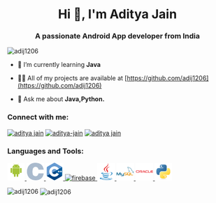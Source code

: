 <h1 align="center">Hi 👋, I'm Aditya Jain</h1>
<h3 align="center">A passionate Android App developer from India</h3>

<p align="left"> <img src="https://komarev.com/ghpvc/?username=adij1206&label=Profile%20views&color=0e75b6&style=flat" alt="adij1206" /> </p>

- 🌱 I’m currently learning **Java**

- 👨‍💻 All of my projects are available at [https://github.com/adij1206](https://github.com/adij1206)

- 💬 Ask me about **Java,Python.**

<h3 align="left">Connect with me:</h3>
<p align="left">
<a href="https://linkedin.com/in/aditya jain" target="blank"><img align="center" src="https://cdn.jsdelivr.net/npm/simple-icons@3.0.1/icons/linkedin.svg" alt="aditya jain" height="30" width="40" /></a>
<a href="https://stackoverflow.com/users/aditya-jain" target="blank"><img align="center" src="https://cdn.jsdelivr.net/npm/simple-icons@3.0.1/icons/stackoverflow.svg" alt="aditya-jain" height="30" width="40" /></a>
<a href="https://fb.com/aditya jain" target="blank"><img align="center" src="https://cdn.jsdelivr.net/npm/simple-icons@3.0.1/icons/facebook.svg" alt="aditya jain" height="30" width="40" /></a>
</p>

<h3 align="left">Languages and Tools:</h3>
<p align="left"> <a href="https://developer.android.com" target="_blank"> <img src="https://raw.githubusercontent.com/devicons/devicon/master/icons/android/android-original-wordmark.svg" alt="android" width="40" height="40"/> </a> <a href="https://www.cprogramming.com/" target="_blank"> <img src="https://raw.githubusercontent.com/devicons/devicon/master/icons/c/c-original.svg" alt="c" width="40" height="40"/> </a> <a href="https://www.w3schools.com/cpp/" target="_blank"> <img src="https://raw.githubusercontent.com/devicons/devicon/master/icons/cplusplus/cplusplus-original.svg" alt="cplusplus" width="40" height="40"/> </a> <a href="https://firebase.google.com/" target="_blank"> <img src="https://www.vectorlogo.zone/logos/firebase/firebase-icon.svg" alt="firebase" width="40" height="40"/> </a> <a href="https://www.java.com" target="_blank"> <img src="https://raw.githubusercontent.com/devicons/devicon/master/icons/java/java-original.svg" alt="java" width="40" height="40"/> </a> <a href="https://www.mysql.com/" target="_blank"> <img src="https://raw.githubusercontent.com/devicons/devicon/master/icons/mysql/mysql-original-wordmark.svg" alt="mysql" width="40" height="40"/> </a> <a href="https://www.oracle.com/" target="_blank"> <img src="https://raw.githubusercontent.com/devicons/devicon/master/icons/oracle/oracle-original.svg" alt="oracle" width="40" height="40"/> </a> <a href="https://www.python.org" target="_blank"> <img src="https://raw.githubusercontent.com/devicons/devicon/master/icons/python/python-original.svg" alt="python" width="40" height="40"/> </a> </p>

<p><img align="left" src="https://github-readme-stats.vercel.app/api/top-langs?username=adij1206&show_icons=true&locale=en&layout=compact" alt="adij1206" /></p>

<p>&nbsp;<img align="center" src="https://github-readme-stats.vercel.app/api?username=adij1206&show_icons=true&locale=en" alt="adij1206" /></p>
